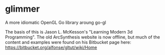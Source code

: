# glimmer
A more idiomatic OpenGL Go library aroung go-gl

The basis of this is Jason L. McKesson's "Learning Modern 3d Programming".
The old ArcSynthesis website is now offline, but much of the content and examples were found on his Bitbucket page here: https://bitbucket.org/alfonse/gltut/wiki/Home
